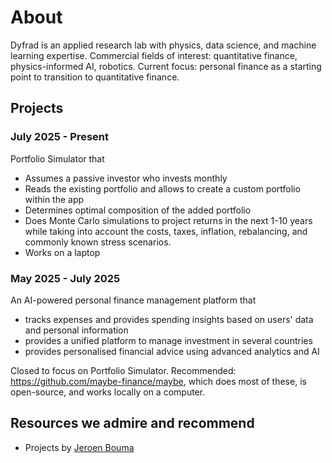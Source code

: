 # About 

Dyfrad is an applied research lab with physics, data science, and machine learning expertise. Commercial fields of interest: quantitative finance, physics-informed AI, robotics. Current focus: personal finance as a starting point to transition to quantitative finance.

## Projects
### July 2025 - Present

Portfolio Simulator that
* Assumes a passive investor who invests monthly 
* Reads the existing portfolio and allows to create a custom portfolio within the app
* Determines optimal composition of the added portfolio
* Does Monte Carlo simulations to project returns in the next 1-10 years while taking into account the costs, taxes, inflation, rebalancing, and commonly known stress scenarios.
* Works on a laptop

### May 2025 - July 2025
An AI-powered personal finance management platform that
* tracks expenses and provides spending insights based on users' data and personal information
* provides a unified platform to manage investment in several countries
* provides personalised financial advice using advanced analytics and AI

Closed to focus on Portfolio Simulator. Recommended: https://github.com/maybe-finance/maybe, which does most of these, is open-source, and works locally on a computer.

## Resources we admire and recommend
- Projects by [Jeroen Bouma](https://github.com/JerBouma)   
